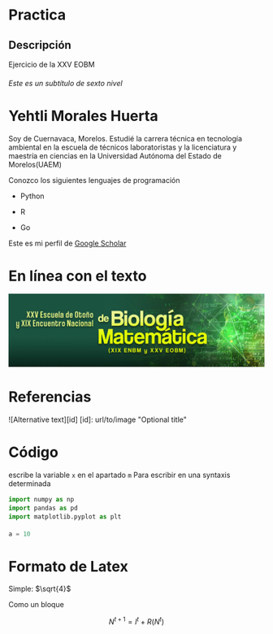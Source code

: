 # Practica

## Descripción
Ejercicio de la XXV EOBM

###### Este es un subtítulo de sexto nivel

Yehtli Morales Huerta
=========
Soy de Cuernavaca, Morelos. Estudié la carrera técnica en tecnología ambiental en la escuela de técnicos laboratoristas y la licenciatura y maestría en ciencias en la Universidad Autónoma del Estado de Morelos(UAEM)

Conozco los siguientes lenguajes de programación
- Python
+ R
* Go

Este es mi perfil de [Google Scholar](https://scholar.google.com/citations?user=gwc8F5AAAAAJ&hl=es)

# En línea con el texto

![Logo de la vigésimo quinta escuela de otoño se biología matemática](/images.jpeg "Logo de la EOBM")

# Referencias

![Alternative text][id]
[id]: url/to/image "Optional title"

# Código 

escribe la variable ```x``` en el apartado  ```m```
Para escribir en una syntaxis determinada
```python
import numpy as np
import pandas as pd
import matplotlib.pyplot as plt

a = 10
```

# Formato de Latex
Simple: $\sqrt{4}$

Como un bloque
```math
 N^{t+1} =  I^t +R(N^t)
```

